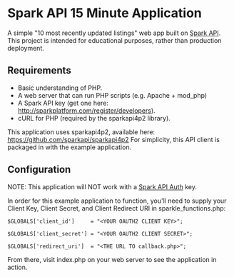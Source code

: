 Spark API 15 Minute Application
===============================

A simple "10 most recently updated listings" web app built on [Spark API].  This project is intended for educational purposes, rather than production deployment.

Requirements
------------
* Basic understanding of PHP.
* A web server that can run PHP scripts (e.g. Apache + mod_php)
* A Spark API key (get one here: http://sparkplatform.com/register/developers).
* cURL for PHP (required by the sparkapi4p2 library).

This application uses sparkapi4p2, available here: https://github.com/sparkapi/sparkapi4p2
For simplicity, this API client is packaged in with the example application.

Configuration
-------------

NOTE: This application will NOT work with a [Spark API Auth](http://sparkplatform.com/docs/authentication/spark_api_authentication) key.

In order for this example application to function, you'll need to supply your Client Key, Client Secret, and Client Redirect URI in sparkle_functions.php:

    $GLOBALS['client_id']     = "<YOUR OAUTH2 CLIENT KEY>";

    $GLOBALS['client_secret'] = "<YOUR OAUTH2 CLIENT SECRET>";

    $GLOBALS['redirect_uri']  = "<THE URL TO callback.php>";

From there, visit index.php on your web server to see the application in action.

  [Spark API]: http://sparkplatform.com/docs/

